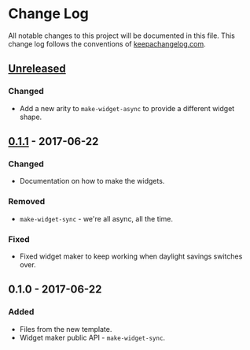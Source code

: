 # Change Log
All notable changes to this project will be documented in this file. This change log follows the conventions of [keepachangelog.com](http://keepachangelog.com/).

## [Unreleased]
### Changed
- Add a new arity to `make-widget-async` to provide a different widget shape.

## [0.1.1] - 2017-06-22
### Changed
- Documentation on how to make the widgets.

### Removed
- `make-widget-sync` - we're all async, all the time.

### Fixed
- Fixed widget maker to keep working when daylight savings switches over.

## 0.1.0 - 2017-06-22
### Added
- Files from the new template.
- Widget maker public API - `make-widget-sync`.

[Unreleased]: https://github.com/your-name/clojure-showcase/compare/0.1.1...HEAD
[0.1.1]: https://github.com/your-name/clojure-showcase/compare/0.1.0...0.1.1
